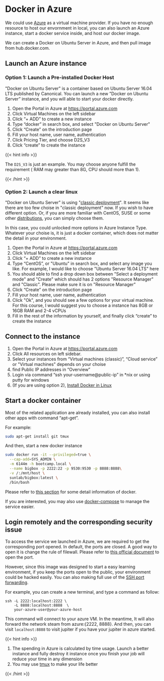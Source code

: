 ---
---
# Docker in Azure

We could use [Azure](https://azure.microsoft.com) as a virtual machine provider. If you have no enough resource to host our envornment in local, you can also launch an Azure instance, start a docker service inside, and host our docker image.

We can create a Docker on Ubuntu Server in Azure, and then pull image from hub.docker.com.

## Launch an Azure instance

### Option 1: Launch a Pre-installed Docker Host

"Docker on Ubuntu Server" is a container based on Ubuntu Server 16.04 LTS published by Canonical. You can launch a new ”Docker on Ubuntu Server” instance, and you will able to start your docker directly.

1. Open the Portal in Azure at <https://portal.azure.com>
2. Click Virtual Machines on the left sidebar
3. Click “+ ADD” to create a new instance
4. Type “docker” in search box, and select "Docker on Ubuntu Server"
5. Click “Create” on the introduction page
6. Fill your host name, user name, authentication
7. Click Pricing Tier, and choose D2S_V3
8. Click “create” to create the instance

{{< hint info >}}

The `D2S_V3` is just an example. You may choose anyone fulfill the requirement ( RAM may greater than 8G, CPU should more than 1).

{{< /hint >}}


### Option 2: Launch a clear linux

"Docker on Ubuntu Server" is using "[classic deployment](https://docs.microsoft.com/en-us/azure/azure-resource-manager/resource-manager-deployment-model)". It seems like there are too few choise in "classic deployment" now. If you wish to have different option.
Or, if you are more familiar with CentOS, SUSE or some other [distributions](https://en.wikipedia.org/wiki/Linux_distribution), you can simply choose them.

In this case, you could unlocked more options in Azure Instance Type. Whatever your choise is, it is just a docker container, which does not matter the detail in your environment.

1. Open the Portal in Azure at <https://portal.azure.com>
2. Click Virtual Machines on the left sidebar
3. Click “+ ADD” to create a new instance
4. Type “CentOS”, or "Ubuntu" in search box, and select any image you like. For example, I would like to choose "Ubuntu Server 16.04 LTS" here
5. You should able to find a drop down box between "Select a deployment mode" and "Create" which should has 2 options "Resource Manager" and "Classic". Please make sure it is on "Resource Manager"
6. Click “Create” on the introduction page
7. Fill your host name, user name, authentication
8. Click "Ok", and you should see a few options for your virtual machine. For this course, I would suggest you to choose a instance has 8GB or 16GB RAM and 2-4 vCPUs
9. Fill in the rest of the information by yourself, and finally click “create” to create the instance

## Connect to the instance

1. Open the Portal in Azure at <https://portal.azure.com>
2. Click All resources on left sidebar.
3. Select your instances from “Virtual machines (classic)”, “Cloud service” or "Virtual machines" depends on your choise
4. find Public IP addresses in “Overview”
5. Login via command “ssh your-username@public-ip” in *nix or using putty for windows
6. (If you are using option 2), [Install Docker in Linux](/env/env-local-docker-linux.html)

## Start a docker container

Most of the related application are already installed, you can also install other apps with command “apt-get”.

For example:

```bash
sudo apt-get install git tmux
```

And then, start a new docker instance

```bash
sudo docker run -it --privileged=true \
  --cap-add=SYS_ADMIN \
  -m 6144m -h bootcamp.local \
  --name bigbox -p 2222:22 -p 9530:9530 -p 8888:8888\
  -v /:/mnt/host \
  sunlab/bigbox:latest \
  /bin/bash
```

Please refer to [this section](/env/env-local-docker.html#_2-pull-and-run-docker-image) for some detail information of docker.

If you are interested, you may also use [docker-compose](/env/env-docker-compose.html#docker-compose) to manage the service easier.


## Login remotely and the corresponding security issue

To access the service we launched in Azure, we are required to get the corresponding port opened. In default, the ports are closed. A good way to open it is change the rule of filewall. Please refer to [this official document](https://docs.microsoft.com/en-us/azure/virtual-machines/windows/nsg-quickstart-portal) to open the port.

However, since this image was designed to start a easy learning environment, if you keep the ports open to the public, your environment could be hacked easily. You can also making full use of the [SSH port forwarding](https://www.ssh.com/ssh/tunneling/example).

For example, you can create a new terminal, and type a command as follow:

```
ssh -L 2222:localhost:2222 \
    -L 8888:localhost:8888  \
    your-azure-user@your-azure-host
```

This command will connect to your azure VM. In the meantime, It will also forward the network steam from azure:{2222, 8888}. And then, you can visit `localhost:8888` to visit jupiter if you have your jupiter in azure started.




{{< hint info >}}

1. The spending in Azure is calculated by time usage. Launch a better instance and fully destroy it instance once you finish your job will reduce your time in any dimension
2. You may use [tmux](https://tmux.github.io/) to make your life better

{{< /hint >}}

